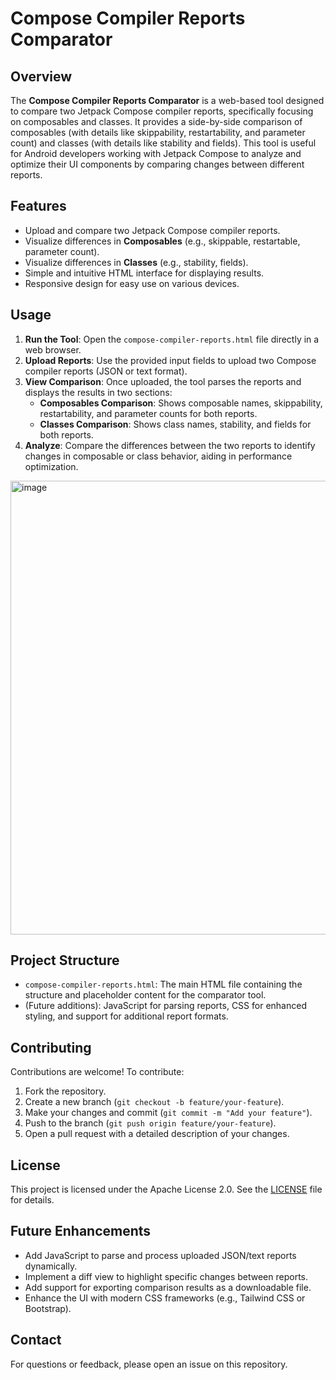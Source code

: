 # Compose Compiler Reports Comparator

## Overview
The **Compose Compiler Reports Comparator** is a web-based tool designed to compare two Jetpack Compose compiler reports, specifically focusing on composables and classes. It provides a side-by-side comparison of composables (with details like skippability, restartability, and parameter count) and classes (with details like stability and fields). This tool is useful for Android developers working with Jetpack Compose to analyze and optimize their UI components by comparing changes between different reports.

## Features
- Upload and compare two Jetpack Compose compiler reports.
- Visualize differences in **Composables** (e.g., skippable, restartable, parameter count).
- Visualize differences in **Classes** (e.g., stability, fields).
- Simple and intuitive HTML interface for displaying results.
- Responsive design for easy use on various devices.

## Usage
1. **Run the Tool**: Open the `compose-compiler-reports.html` file directly in a web browser.
2. **Upload Reports**: Use the provided input fields to upload two Compose compiler reports (JSON or text format).
3. **View Comparison**: Once uploaded, the tool parses the reports and displays the results in two sections:
   - **Composables Comparison**: Shows composable names, skippability, restartability, and parameter counts for both reports.
   - **Classes Comparison**: Shows class names, stability, and fields for both reports.
4. **Analyze**: Compare the differences between the two reports to identify changes in composable or class behavior, aiding in performance optimization.

<img width="1777" height="726" alt="image" src="https://github.com/user-attachments/assets/b70aabb7-6d67-4a51-845a-01a0700a6dc2" />


## Project Structure
- `compose-compiler-reports.html`: The main HTML file containing the structure and placeholder content for the comparator tool.
- (Future additions): JavaScript for parsing reports, CSS for enhanced styling, and support for additional report formats.

## Contributing
Contributions are welcome! To contribute:
1. Fork the repository.
2. Create a new branch (`git checkout -b feature/your-feature`).
3. Make your changes and commit (`git commit -m "Add your feature"`).
4. Push to the branch (`git push origin feature/your-feature`).
5. Open a pull request with a detailed description of your changes.

## License
This project is licensed under the Apache License 2.0. See the [LICENSE](LICENSE) file for details.

## Future Enhancements
- Add JavaScript to parse and process uploaded JSON/text reports dynamically.
- Implement a diff view to highlight specific changes between reports.
- Add support for exporting comparison results as a downloadable file.
- Enhance the UI with modern CSS frameworks (e.g., Tailwind CSS or Bootstrap).

## Contact
For questions or feedback, please open an issue on this repository.
